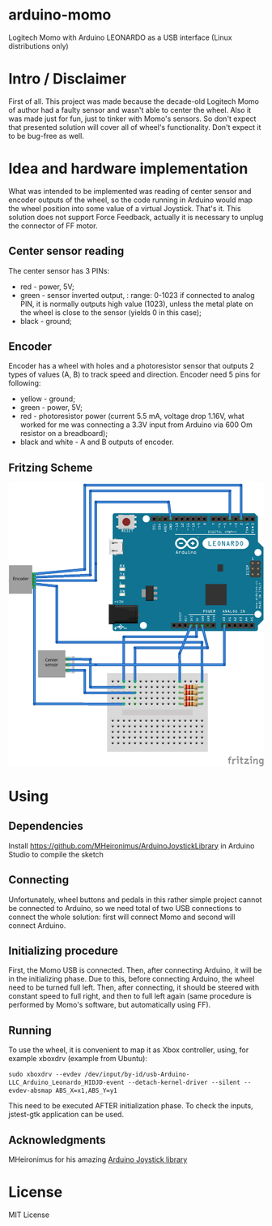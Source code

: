# arduino-momo

Logitech Momo with Arduino LEONARDO as a USB interface (Linux distributions only)

# Intro / Disclaimer

First of all. This project was made because the decade-old Logitech Momo of author had a faulty sensor and wasn't able to center the wheel. Also it was made just for fun, just to tinker with Momo's sensors. So don't expect that presented solution will cover all of wheel's functionality. Don't expect it to be bug-free as well.

# Idea and hardware implementation
What was intended to be implemented was reading of center sensor and encoder outputs of the wheel, so the code running in Arduino would map the wheel position into some value of a virtual Joystick.  That's it. This solution does not support Force Feedback, actually it is necessary to unplug the connector of FF motor.

## Center sensor reading

The center sensor has 3 PINs:

* red - power, 5V;
* green - sensor inverted output, : range: 0-1023 if connected to analog PIN, it is normally  outputs high value (1023), unless the metal plate on the wheel is close to the sensor (yields 0 in this case);
* black - ground;

## Encoder
Encoder has a wheel with holes and a photoresistor sensor that outputs 2 types of values (A, B) to track speed and direction.
Encoder need 5 pins for following:

* yellow - ground;
* green - power, 5V;
* red - photoresistor power (current 5.5 mA, voltage drop 1.16V, what worked for me was connecting a 3.3V input from Arduino via 600 Om resistor on a breadboard);
* black and white - A and B outputs of encoder.

## Fritzing Scheme

![Scheme](./arduino-momo.png)

# Using

## Dependencies
Install https://github.com/MHeironimus/ArduinoJoystickLibrary in Arduino Studio to compile the sketch

## Connecting

Unfortunately, wheel buttons and pedals in this rather simple project cannot be  connected to Arduino, so we need total of two USB connections to connect the whole solution: first will connect Momo and second will connect Arduino.


## Initializing procedure

First, the Momo USB is connected. Then, after connecting Arduino, it will be in the initializing phase. Due to this, before connecting Arduino, the wheel need to be turned full left. Then, after connecting, it should be steered with constant speed to full right, and then to full left again (same procedure is performed by Momo's software, but automatically using FF).

## Running

To use the wheel, it is convenient to map it as Xbox controller, using, for example  xboxdrv (example from Ubuntu):

```
sudo xboxdrv --evdev /dev/input/by-id/usb-Arduino-LLC_Arduino_Leonardo_HIDJD-event --detach-kernel-driver --silent --evdev-absmap ABS_X=x1,ABS_Y=y1
```
This need to be executed AFTER initialization phase. To check the inputs, jstest-gtk application can be used.

## Acknowledgments
MHeironimus for his amazing [Arduino Joystick library](https://github.com/MHeironimus/ArduinoJoystickLibrary)

# License

MIT License
